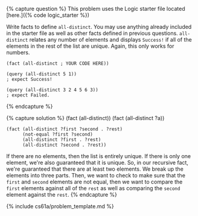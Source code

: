 {% capture question %}
This problem uses the Logic starter file located [here.]({% code logic_starter %})

Write facts to define `all-distinct`. You may use anything already included in the starter file as well as other facts defined in previous questions. `all-distinct` relates any number of elements and displays `Success!` if all of the elements in the rest of the list are unique. Again, this only works for numbers.

    (fact (all-distinct ; YOUR CODE HERE))

    (query (all-distinct 5 1))
    ; expect Success!

    (query (all-distinct 3 2 4 5 6 3))
    ; expect Failed.
{% endcapture %}

{% capture solution %}
    (fact (all-distinct))
    (fact (all-distinct ?a))

    (fact (all-distinct ?first ?second . ?rest)
          (not-equal ?first ?second)
          (all-distinct ?first . ?rest)
          (all-distinct ?second . ?rest))

If there are no elements, then the list is entirely unique. If there is only one element, we're also guaranteed that it is unique. So, in our recursive fact, we're guaranteed that there are at least two elements. We break up the elements into three parts. Then, we want to check to make sure that the `first` and `second` elements are not equal, then we want to compare the `first` elements against all of the `rest` as well as comparing the `second` element against the `rest`.
{% endcapture %}

{% include cs61a/problem_template.md %}
